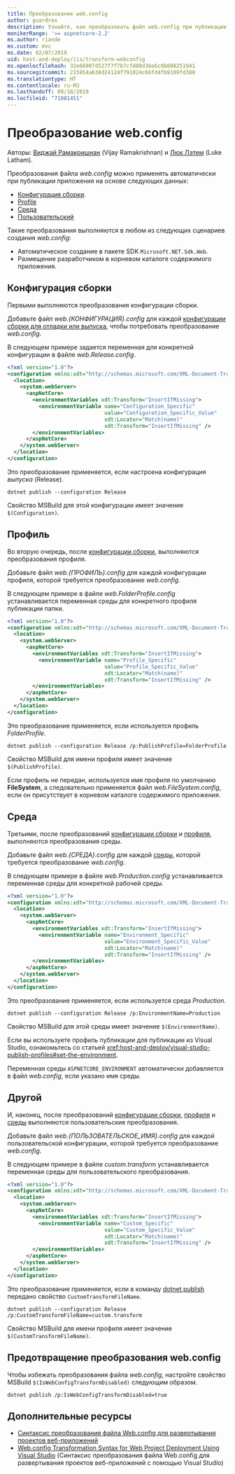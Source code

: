 ```yaml
---
title: Преобразование web.config
author: guardrex
description: Узнайте, как преобразовать файл web.config при публикации приложения ASP.NET Core.
monikerRange: '>= aspnetcore-2.2'
ms.author: riande
ms.custom: mvc
ms.date: 02/07/2019
uid: host-and-deploy/iis/transform-webconfig
ms.openlocfilehash: 32e66007d527f7f7b7cfd88d3bebc9b808251941
ms.sourcegitcommit: 215954a638d24124f791024c66fd4fb9109fd380
ms.translationtype: HT
ms.contentlocale: ru-RU
ms.lasthandoff: 09/18/2019
ms.locfileid: "71081451"
---
```

# <a name="transform-webconfig"></a>Преобразование web.config

Авторы: [Виджай Рамакришнан](https://github.com/vijayrkn) (Vijay Ramakrishnan) и [Люк Лэтем](https://github.com/guardrex) (Luke Latham).

Преобразования файла *web.config* можно применять автоматически при публикации приложения на основе следующих данных:

* [Конфигурация сборки](#build-configuration).
* [Profile](#profile)
* [Среда](#environment)
* [Пользовательский](#custom)

Такие преобразования выполняются в любом из следующих сценариев создания *web.config*:

* Автоматическое создание в пакете SDK `Microsoft.NET.Sdk.Web`.
* Размещение разработчиком в корневом каталоге содержимого приложения.

## <a name="build-configuration"></a>Конфигурация сборки

Первыми выполняются преобразования конфигурации сборки.

Добавьте файл *web.{КОНФИГУРАЦИЯ}.config* для каждой [конфигурации сборки для отладки или выпуска](/dotnet/core/tools/dotnet-publish#options), чтобы потребовать преобразование *web.config*.

В следующем примере задается переменная для конкретной конфигурации в файле *web.Release.config*.

```xml
<?xml version="1.0"?>
<configuration xmlns:xdt="http://schemas.microsoft.com/XML-Document-Transform">
  <location>
    <system.webServer>
      <aspNetCore>
        <environmentVariables xdt:Transform="InsertIfMissing">
          <environmentVariable name="Configuration_Specific" 
                               value="Configuration_Specific_Value" 
                               xdt:Locator="Match(name)" 
                               xdt:Transform="InsertIfMissing" />
        </environmentVariables>
      </aspNetCore>
    </system.webServer>
  </location>
</configuration>
```

Это преобразование применяется, если настроена конфигурация *выпуска* (Release).

```dotnetcli
dotnet publish --configuration Release
```

Свойство MSBuild для этой конфигурации имеет значение `$(Configuration)`.

## <a name="profile"></a>Профиль

Во вторую очередь, после [конфигурации сборки](#build-configuration), выполняются преобразования профиля.

Добавьте файл *web.{ПРОФИЛЬ}.config* для каждой конфигурации профиля, которой требуется преобразование *web.config*.

В следующем примере в файле *web.FolderProfile.config* устанавливается переменная среды для конкретного профиля публикации папки.

```xml
<?xml version="1.0"?>
<configuration xmlns:xdt="http://schemas.microsoft.com/XML-Document-Transform">
  <location>
    <system.webServer>
      <aspNetCore>
        <environmentVariables xdt:Transform="InsertIfMissing">
          <environmentVariable name="Profile_Specific" 
                               value="Profile_Specific_Value" 
                               xdt:Locator="Match(name)" 
                               xdt:Transform="InsertIfMissing" />
        </environmentVariables>
      </aspNetCore>
    </system.webServer>
  </location>
</configuration>
```

Это преобразование применяется, если используется профиль *FolderProfile*.

```dotnetcli
dotnet publish --configuration Release /p:PublishProfile=FolderProfile
```

Свойство MSBuild для имени профиля имеет значение `$(PublishProfile)`.

Если профиль не передан, используется имя профиля по умолчанию **FileSystem**, а следовательно применяется файл *web.FileSystem.config*, если он присутствует в корневом каталоге содержимого приложения.

## <a name="environment"></a>Среда

Третьими, после преобразований [конфигурации сборки](#build-configuration) и [профиля](#profile), выполняются преобразования среды.

Добавьте файл *web.{СРЕДА}.config* для каждой [среды](xref:fundamentals/environments), которой требуется преобразование *web.config*.

В следующем примере в файле *web.Production.config* устанавливается переменная среды для конкретной рабочей среды.

```xml
<?xml version="1.0"?>
<configuration xmlns:xdt="http://schemas.microsoft.com/XML-Document-Transform">
  <location>
    <system.webServer>
      <aspNetCore>
        <environmentVariables xdt:Transform="InsertIfMissing">
          <environmentVariable name="Environment_Specific" 
                               value="Environment_Specific_Value" 
                               xdt:Locator="Match(name)" 
                               xdt:Transform="InsertIfMissing" />
        </environmentVariables>
      </aspNetCore>
    </system.webServer>
  </location>
</configuration>
```

Это преобразование применяется, если используется среда *Production*.

```dotnetcli
dotnet publish --configuration Release /p:EnvironmentName=Production
```

Свойство MSBuild для этой среды имеет значение `$(EnvironmentName)`.

Если вы используете профиль публикации для публикации из Visual Studio, ознакомьтесь со статьей <xref:host-and-deploy/visual-studio-publish-profiles#set-the-environment>.

Переменная среды `ASPNETCORE_ENVIRONMENT` автоматически добавляется в файл *web.config*, если указано имя среды.

## <a name="custom"></a>Другой

И, наконец, после преобразований [конфигурации сборки](#build-configuration), [профиля](#profile) и [среды](#environment) выполняются пользовательские преобразования.

Добавьте файл *web.{ПОЛЬЗОВАТЕЛЬСКОЕ_ИМЯ}.config* для каждой пользовательской конфигурации, которой требуется преобразование *web.config*.

В следующем примере в файле *custom.transform* устанавливается переменная среды для пользовательского преобразования.

```xml
<?xml version="1.0"?>
<configuration xmlns:xdt="http://schemas.microsoft.com/XML-Document-Transform">
  <location>
    <system.webServer>
      <aspNetCore>
        <environmentVariables xdt:Transform="InsertIfMissing">
          <environmentVariable name="Custom_Specific" 
                               value="Custom_Specific_Value" 
                               xdt:Locator="Match(name)" 
                               xdt:Transform="InsertIfMissing" />
        </environmentVariables>
      </aspNetCore>
    </system.webServer>
  </location>
</configuration>
```

Это преобразование применяется, если в команду [dotnet publish](/dotnet/core/tools/dotnet-publish) передано свойство `CustomTransformFileName`.

```dotnetcli
dotnet publish --configuration Release /p:CustomTransformFileName=custom.transform
```

Свойство MSBuild для имени профиля имеет значение `$(CustomTransformFileName)`.

## <a name="prevent-webconfig-transformation"></a>Предотвращение преобразования web.config

Чтобы избежать преобразования файла *web.config*, настройте свойство MSBuild `$(IsWebConfigTransformDisabled)` следующим образом.

```dotnetcli
dotnet publish /p:IsWebConfigTransformDisabled=true
```

## <a name="additional-resources"></a>Дополнительные ресурсы

* [Синтаксис преобразования файла Web.config для развертывания проектов веб-приложений](https://go.microsoft.com/fwlink/?LinkId=301874)
* [Web.config Transformation Syntax for Web Project Deployment Using Visual Studio](https://docs.microsoft.com/previous-versions/aspnet/dd465326(v=vs.110)) (Синтаксис преобразования файла Web.config для развертывания проектов веб-приложений с помощью Visual Studio)
